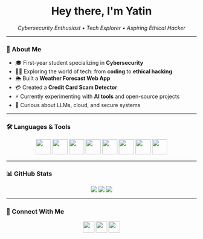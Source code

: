 <h1 align="center">Hey there, I'm Yatin</h1>
<p align="center">
  <em>Cybersecurity Enthusiast  • Tech Explorer • Aspiring Ethical Hacker</em>
</p>

---

### 🧠 About Me
- 🎓 First-year student specializing in **Cybersecurity**
- 🧑‍💻 Exploring the world of tech: from **coding** to **ethical hacking**
- 🌦️ Built a **Weather Forecast Web App**
- 💳 Created a **Credit Card Scam Detector**
- ⚡ Currently experimenting with **AI tools** and open-source projects
- 🚀 Curious about LLMs, cloud, and secure systems

---

### 🛠️ Languages & Tools

<p align="center">
  <img src="https://cdn.jsdelivr.net/gh/devicons/devicon/icons/c/c-original.svg" width="40"/>
  <img src="https://cdn.jsdelivr.net/gh/devicons/devicon/icons/cplusplus/cplusplus-original.svg" width="40"/>
  <img src="https://cdn.jsdelivr.net/gh/devicons/devicon/icons/java/java-original.svg" width="40"/>
  <img src="https://cdn.jsdelivr.net/gh/devicons/devicon/icons/python/python-original.svg" width="40"/>
  <img src="https://cdn.jsdelivr.net/gh/devicons/devicon/icons/javascript/javascript-original.svg" width="40"/>
  <img src="https://cdn.jsdelivr.net/gh/devicons/devicon/icons/html5/html5-original.svg" width="40"/>
  <img src="https://cdn.jsdelivr.net/gh/devicons/devicon/icons/css3/css3-original.svg" width="40"/>
  <img src="https://cdn.jsdelivr.net/gh/devicons/devicon/icons/mysql/mysql-original.svg" width="40"/>
</p>

---

### 📊 GitHub Stats

<p align="center">
  <img src="https://github-readme-stats.vercel.app/api?username=yatinannam&show_icons=true&theme=tokyonight&hide_border=false" />
  <img src="https://github-readme-streak-stats.herokuapp.com?user=yatinannam&theme=tokyonight&hide_border=false" />
  <img src="https://github-readme-stats.vercel.app/api/top-langs/?username=yatinannam&layout=compact&theme=tokyonight&hide_border=false" />
</p>

---

### 🔗 Connect With Me

<p align="center">
  <a href="https://linkedin.com/in/yatinannam/"><img src="https://skillicons.dev/icons?i=linkedin" height="30"/></a>
  <a href="mailto:ninjayatin@gmail.com"><img src="https://skillicons.dev/icons?i=gmail" height="30"/></a>
  <a href="[https://your-portfolio.com](https://yatinannam.github.io/portfolio-site/)"><img src="https://skillicons.dev/icons?i=webflow" height="30"/></a>
</p>
